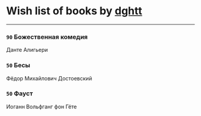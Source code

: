 # Wish list of books by [dghtt](http://vk.com/id233860015)
---

### `90` Божественная комедия
Данте Алигьери

### `50` Бесы
Фёдор Михайлович Достоевский

### `50` Фауст
Иоганн Вольфганг фон Гёте

